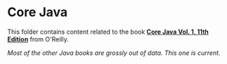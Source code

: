 # Core Java

This folder contains content related to the book [**Core Java Vol. 1, 11th Edition**](https://www.oreilly.com/library/view/core-java-volume/9780135167199/) from O'Reilly.

_Most of the other Java books are grossly out of data. This one is current._